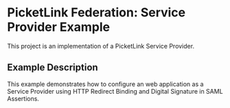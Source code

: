 # PicketLink Federation: Service Provider Example #
 
This project is an implementation of a PicketLink Service Provider.

## Example Description ##

This example demonstrates how to configure an web application as a Service Provider using HTTP Redirect Binding and Digital Signature in SAML Assertions.
